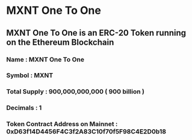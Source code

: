 # MXNT One To One

## MXNT One To One is an ERC-20 Token running on the Ethereum Blockchain

### Name : MXNT One To One
### Symbol : MXNT
### Total Supply : 900,000,000,000 ( 900 billion )
### Decimals : 1

### Token Contract Address on Mainnet : 0xD63f14D4456F4C3f2A83C10f70f5F98C4E2D0b18
